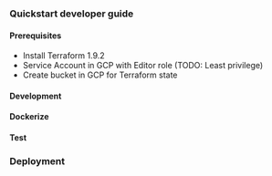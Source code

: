 ### Quickstart developer guide

#### Prerequisites
  - Install Terraform 1.9.2
  - Service Account in GCP with Editor role (TODO: Least privilege)
  - Create bucket in GCP for Terraform state

#### Development

#### Dockerize

#### Test

### Deployment
